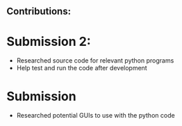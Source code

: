 ## Contributions:

# Submission 2:
* Researched source code for relevant python programs
* Help test and run the code after development

# Submission 
* Researched potential GUIs to use with the python code
